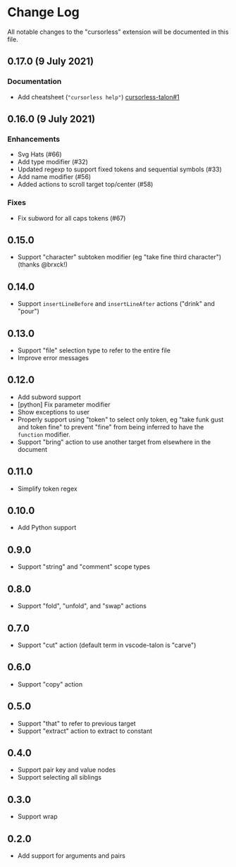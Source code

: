 # Change Log

All notable changes to the "cursorless" extension will be documented in this file.

## 0.17.0 (9 July 2021)
### Documentation
- Add cheatsheet (`"cursorless help"`) [cursorless-talon#1](https://github.com/pokey/cursorless-talon/pull/1)

## 0.16.0 (9 July 2021)

### Enhancements
- Svg Hats (#66)
- Add type modifier (#32)
- Updated regexp to support fixed tokens and sequential symbols (#33)
- Add name modifier (#56)
- Added actions to scroll target top/center (#58)

### Fixes
- Fix subword for all caps tokens (#67)

## 0.15.0
- Support "character" subtoken modifier (eg "take fine third character") (thanks @brxck!)

## 0.14.0

- Support `insertLineBefore` and `insertLineAfter` actions ("drink" and "pour")

## 0.13.0

- Support "file" selection type to refer to the entire file
- Improve error messages

## 0.12.0

- Add subword support
- [python] Fix parameter modifier
- Show exceptions to user
- Properly support using "token" to select only token, eg "take funk gust and
  token fine" to prevent "fine" from being inferred to have the `function`
  modifier.
- Support "bring" action to use another target from elsewhere in the document

## 0.11.0

- Simplify token regex

## 0.10.0

- Add Python support

## 0.9.0

- Support "string" and "comment" scope types

## 0.8.0

- Support "fold", "unfold", and "swap" actions

## 0.7.0

- Support "cut" action (default term in vscode-talon is "carve")

## 0.6.0

- Support "copy" action

## 0.5.0

- Support "that" to refer to previous target
- Support "extract" action to extract to constant

## 0.4.0

- Support pair key and value nodes
- Support selecting all siblings

## 0.3.0

- Support wrap

## 0.2.0

- Add support for arguments and pairs
